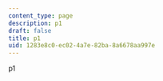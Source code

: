 ```yaml
---
content_type: page
description: p1
draft: false
title: p1
uid: 1283e8c0-ec02-4a7e-82ba-8a6678aa997e
---
```

p1